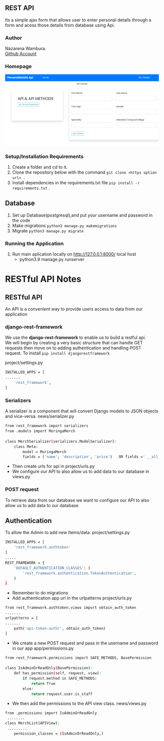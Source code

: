 ## REST API
Its a simple ajax form that allows user to enter personal details through a form and acess those details from database using Api.

### Author
Nazarena Wambura.</br>
[Github Account](https://github.com/nazarena254)


### Homepage
![PersonalDetailsApi](./apiapp/static/images/homepg.png)

### Setup/Installation Requirements
1. Create a folder and cd to it.
2. Clone the repository below with the command `git clone <https option url> .`  <br>
3. Install dependencies in the requirements.txt file `pip install -r requirements.txt` .  

## Database
1. Set up Database(postgresql),and put your username and password in the code
2. Make migrations `python3 manage.py makemigrations`
3. Migrate `python3 manage.py migrate` 
       
### Running the Application
1. Run main aplication locally on http://127.0.0.1:8000/ local host<br>    
   * python3.9 manage.py runserver<br>

# RESTful API Notes
## RESTful API
An API is a convenient way to provide users access to data from our application

### django-rest-framework
We use the **django-rest-framework** to enable us to build a restful api.<br/> 
We will begin by creating a very basic structure that can handle GET requests then move on to adding authentication and handling POST request.
To install `pip install djangorestframework`

project/settings.py
```bash
INSTALLED_APPS = [
.......
    'rest_framework',
]
```
### Serializers
A serializer is a component that will convert Django models to JSON objects and vice-versa.
news/serializer.py
```bash
from rest_framework import serializers
from .models import MoringaMerch

class MerchSerializer(serializers.ModelSerializer):
    class Meta:
        model = MoringaMerch
        fields = ('name', 'description', 'price')   OR fields =' __all__'
```
* Then create urls for api in project/urls.py
* We configure our API to also allow us to add data to our database in views.py

### POST request
To retrieve data from our database we want to configure our API to also allow us to add data to our database

## Authentication
To allow the Admin to add new Items/data.
project/settings.py
```bash
INSTALLED_APPS = [
    'rest_framework.authtoken'
]
.....
REST_FRAMEWORK = {
    'DEFAULT_AUTHENTICATION_CLASSES': (
        'rest_framework.authentication.TokenAuthentication',
    )
}
```
* Remember to do migrations
* Add authentication app url in the urlpatterns
project/urls.py
```bash
from rest_framework.authtoken.views import obtain_auth_token
.......
urlpatterns = [
.......
    path('api-token-auth/', obtain_auth_token)
]
```

* We create a new POST request and pass in the username and password in our app
app/permissions.py
```bash 
from rest_framework.permissions import SAFE_METHODS, BasePermission

class IsAdminOrReadOnly(BasePermission):
    def has_permission(self, request, view):
        if request.method in SAFE_METHODS:
            return True
        else:
            return request.user.is_staff
```

* We then add the permissions to the API view class.
news/views.py
```bash
from .permissions import IsAdminOrReadOnly
 ........
class MerchList(APIView):
 .........
    permission_classes = (IsAdminOrReadOnly,)
```    